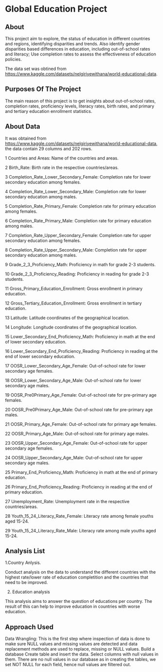 # Global Education Project

## About

This project aim to explore, the status of education in different countries and regions, identifying disparities and trends.
Also identify gender disparities based differences in education, including out-of-school rates and literacy;
Use completion rates to assess the effectiveness of education policies.

The data set was obtined from https://www.kaggle.com/datasets/nelgiriyewithana/world-educational-data.

## Purposes Of The Project

The main reason of this project is to get insights about out-of-school rates, completion rates, proficiency levels, literacy rates, birth rates, and primary and tertiary education enrollment statistics.

## About Data


It was obtained from https://www.kaggle.com/datasets/nelgiriyewithana/world-educational-data, the data contain 29 columns and  202 rows.

1	Countries and Areas: Name of the countries and areas.

2	Birth_Rate: Birth rate in the respective countries/areas.

3	Completion_Rate_Lower_Secondary_Female: Completion rate for lower secondary education among females.


4	Completion_Rate_Lower_Secondary_Male: Completion rate for lower secondary education among males.


5	Completion_Rate_Primary_Female: Completion rate for primary education among females.


6	Completion_Rate_Primary_Male: Completion rate for primary education among males.


7	Completion_Rate_Upper_Secondary_Female: Completion rate for upper secondary education among females.


8	Completion_Rate_Upper_Secondary_Male: Completion rate for upper secondary education among males.


9	Grade_2_3_Proficiency_Math: Proficiency in math for grade 2-3 students.


10	Grade_2_3_Proficiency_Reading: Proficiency in reading for grade 2-3 students.


11	Gross_Primary_Education_Enrollment: Gross enrollment in primary education.


12	Gross_Tertiary_Education_Enrollment: Gross enrollment in tertiary education.


13	Latitude: Latitude coordinates of the geographical location.


14	Longitude: Longitude coordinates of the geographical location.


15	Lower_Secondary_End_Proficiency_Math: Proficiency in math at the end of lower secondary education.


16	Lower_Secondary_End_Proficiency_Reading: Proficiency in reading at the end of lower secondary education.


17	OOSR_Lower_Secondary_Age_Female: Out-of-school rate for lower secondary age females.

18	OOSR_Lower_Secondary_Age_Male: Out-of-school rate for lower secondary age males.

19	OOSR_Pre0Primary_Age_Female: Out-of-school rate for pre-primary age females.

20	OOSR_Pre0Primary_Age_Male: Out-of-school rate for pre-primary age males.

21	OOSR_Primary_Age_Female: Out-of-school rate for primary age females.

22	OOSR_Primary_Age_Male: Out-of-school rate for primary age males.

23	OOSR_Upper_Secondary_Age_Female: Out-of-school rate for upper secondary age females.

24	OOSR_Upper_Secondary_Age_Male: Out-of-school rate for upper secondary age males.

25	Primary_End_Proficiency_Math: Proficiency in math at the end of primary education.

26	Primary_End_Proficiency_Reading: Proficiency in reading at the end of primary education.

27	Unemployment_Rate: Unemployment rate in the respective countries/areas.

28	Youth_15_24_Literacy_Rate_Female: Literacy rate among female youths aged 15-24.

29	Youth_15_24_Literacy_Rate_Male: Literacy rate among male youths aged 15-24.

## Analysis List

1.Country Anlysis.

Conduct analysis on the data to understand the different countries with the highest rate/lower rate of education completition and the countries that need to be improved.

2. Education analysis
   
 This analysis aims to answer the question of educations per country. The result of this can help to improve education in countries with worse education.

 ## Approach Used
Data Wrangling: This is the first step where inspection of data is done to make sure NULL values and missing values are detected and data replacement methods are used to replace, missing or NULL values.
Build a database
Create table and insert the data.
Select columns with null values in them. There are no null values in our database as in creating the tables, we set NOT NULL for each field, hence null values are filtered out.

   







